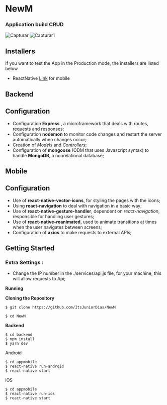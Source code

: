 # NewM
### Application build CRUD
![Capturar](https://user-images.githubusercontent.com/50254416/72656052-86949f80-3977-11ea-8084-dbc87a59237d.PNG)
![Capturar1](https://user-images.githubusercontent.com/50254416/72656055-898f9000-3977-11ea-9375-fef6f201a7fc.PNG)


## Installers
If you want to test the App in the Production mode, the installers are listed below
- ReactNative [Link](https://facebook.github.io/react-native/docs/getting-started) for mobile

## Backend
## Configuration
- Configuration **Express** , a microframework that deals with routes, requests and responses;
- Configuration **nodemon** to monitor code changes and restart the server automatically when changes occur;
- Creation of *Models* and *Controllers*;
- Configuration of **mongoose** (ODM that uses Javascript syntax) to handle **MongoDB**, a nonrelational database;

## Mobile
## Configuration  
- Use of **react-native-vector-icons**, for styling the pages with the icons;
- Using **react-navigation** to deal with navigation in a basic way;
- Use of **react-native-gesture-handler**, dependent on *react-navigation*, responsible for handling user gestures;
- Use of **react-native-reanimated**, used to animate transitions at times when the user navigates between screens;
- Configuration of **axios** to make requests to external APIs;

## Getting Started

### Extra Settings :

- Change the IP number in the ./services/api.js file, for your machine, this will allow requests to Api; 

**Running**

**Cloning the Repository**

```
$ git clone https://github.com/ItsJuniorDias/NewM

$ cd NewM
```

**Backend**

```
$ cd backend
$ npm install
$ yarn dev
```


Android

```
$ cd appmobile
$ react-native run-android
$ react-native start
```

iOS

```
$ cd appmobile
$ react-native run-ios
$ react-native start
```



